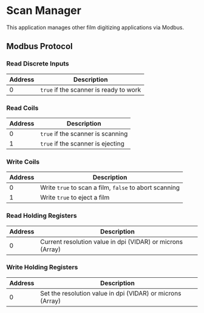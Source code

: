 # Scan Manager

This application manages other film digitizing applications via Modbus.

## Modbus Protocol

### Read Discrete Inputs

Address | Description
--------|-------------
0       | `true` if the scanner is ready to work

### Read Coils

Address | Description
--------|-------------
0       | `true` if the scanner is scanning
1       | `true` if the scanner is ejecting


### Write Coils

Address | Description
--------|-------------
0       | Write `true` to scan a film, `false` to abort scanning
1       | Write `true` to eject a film

### Read Holding Registers

Address | Description
--------|-------------
0       | Current resolution value in dpi (VIDAR) or microns (Array)

### Write Holding Registers

Address | Description
--------|-------------
0       | Set the resolution value in dpi (VIDAR) or microns (Array)
